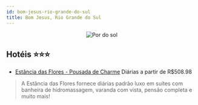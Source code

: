 ```yaml
---
id: bom-jesus-rio-grande-do-sul
title: Bom Jesus, Rio Grande do Sul
---
```


<center><img src="https://static.hotelurbano.com/reservas/prod0/13/13326/5ced9bf442ac3_estancia-das-flores-pousada-de-charme.jpg" alt="Por do sol" /></center>


## Hotéis ⭐️⭐️⭐️

-    [Estância das Flores - Pousada de Charme](https://www.hurb.com/aud/https://www.hurb.com/hoteis/bom-jesus/estancia-das-flores-pousada-de-charme-13326?cmp=18055) Diárias a partir de R$508.98
   > A Estância das Flores fornece diárias padrão luxo em suítes com banheira de hidromassagem, varanda com vista, pensão completa e muito mais!
